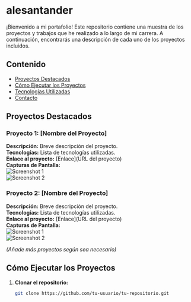 # alesantander

¡Bienvenido a mi portafolio! Este repositorio contiene una muestra de los proyectos y trabajos que he realizado a lo largo de mi carrera. A continuación, encontrarás una descripción de cada uno de los proyectos incluidos.

## Contenido

- [Proyectos Destacados](#proyectos-destacados)
- [Cómo Ejecutar los Proyectos](#cómo-ejecutar-los-proyectos)
- [Tecnologías Utilizadas](#tecnologías-utilizadas)
- [Contacto](#contacto)

## Proyectos Destacados

### Proyecto 1: [Nombre del Proyecto]

**Descripción:** Breve descripción del proyecto.  
**Tecnologías:** Lista de tecnologías utilizadas.  
**Enlace al proyecto:** [Enlace](URL del proyecto)  
**Capturas de Pantalla:**  
![Screenshot 1](ruta/a/imagen1.png)  
![Screenshot 2](ruta/a/imagen2.png)

### Proyecto 2: [Nombre del Proyecto]

**Descripción:** Breve descripción del proyecto.  
**Tecnologías:** Lista de tecnologías utilizadas.  
**Enlace al proyecto:** [Enlace](URL del proyecto)  
**Capturas de Pantalla:**  
![Screenshot 1](ruta/a/imagen1.png)  
![Screenshot 2](ruta/a/imagen2.png)

*(Añade más proyectos según sea necesario)*

## Cómo Ejecutar los Proyectos

1. **Clonar el repositorio:**
   ```bash
   git clone https://github.com/tu-usuario/tu-repositorio.git

